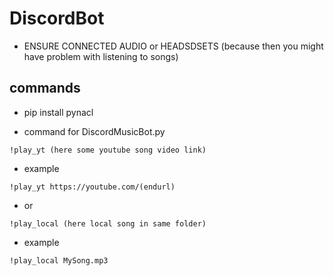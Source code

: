 # DiscordBot
- ENSURE CONNECTED AUDIO or HEADSDSETS (because then you might have problem with listening to songs)
## commands
- pip install pynacl

- command for DiscordMusicBot.py
```
!play_yt (here some youtube song video link)
```
- example
```
!play_yt https://youtube.com/(endurl)
```
- or
```
!play_local (here local song in same folder)
```
- example
```
!play_local MySong.mp3
```